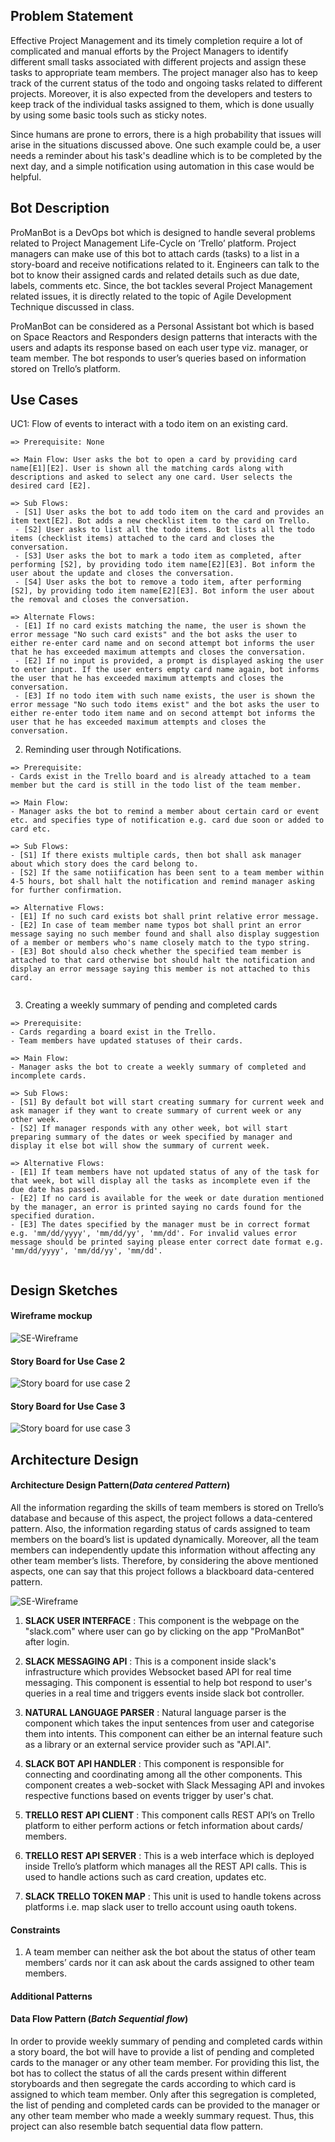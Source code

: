 ## Problem Statement
Effective Project Management and its timely completion require a lot of complicated and manual efforts by the Project Managers to identify different small tasks associated with different projects and assign these tasks to appropriate team members. The project manager also has to keep track of the current status of the todo and ongoing tasks related to different projects. Moreover, it is also expected from the developers and testers to keep track of the individual tasks assigned to them, which is done usually by using some basic tools such as sticky notes.

Since humans are prone to errors, there is a high probability that issues will arise in the situations discussed above. One such example could be, a user needs a reminder about his task's deadline which is to be completed by the next day, and a simple notification using automation in this case would be helpful.

## Bot Description

ProManBot is a DevOps bot which is designed to handle several problems related to Project Management Life-Cycle on ‘Trello’ platform. Project managers can make use of this bot to attach cards (tasks) to a list in a story-board and receive notifications related to it. Engineers can talk to the bot to know their assigned cards and related details such as due date, labels, comments etc. Since, the bot tackles several Project Management related issues, it is directly related to the topic of Agile Development Technique discussed in class.

ProManBot can be considered as a Personal Assistant bot which is based on Space Reactors and Responders design patterns that interacts with the users and adapts its response based on each user type viz. manager, or team member. The bot responds to user’s queries based on information stored on Trello’s platform.

## Use Cases

UC1: Flow of events to interact with a todo item on an existing card.
```
=> Prerequisite: None

=> Main Flow: User asks the bot to open a card by providing card name[E1][E2]. User is shown all the matching cards along with descriptions and asked to select any one card. User selects the desired card [E2].

=> Sub Flows:
 - [S1] User asks the bot to add todo item on the card and provides an item text[E2]. Bot adds a new checklist item to the card on Trello.
 - [S2] User asks to list all the todo items. Bot lists all the todo items (checklist items) attached to the card and closes the conversation.
 - [S3] User asks the bot to mark a todo item as completed, after performing [S2], by providing todo item name[E2][E3]. Bot inform the user about the update and closes the conversation.
 - [S4] User asks the bot to remove a todo item, after performing [S2], by providing todo item name[E2][E3]. Bot inform the user about the removal and closes the conversation.
  
=> Alternate Flows: 
 - [E1] If no card exists matching the name, the user is shown the error message "No such card exists" and the bot asks the user to either re-enter card name and on second attempt bot informs the user that he has exceeded maximum attempts and closes the conversation.
 - [E2] If no input is provided, a prompt is displayed asking the user to enter input. If the user enters empty card name again, bot informs the user that he has exceeded maximum attempts and closes the conversation.
 - [E3] If no todo item with such name exists, the user is shown the error message "No such todo items exist" and the bot asks the user to either re-enter todo item name and on second attempt bot informs the user that he has exceeded maximum attempts and closes the conversation.

```

2.  Reminding user through Notifications.
```
=> Prerequisite:
- Cards exist in the Trello board and is already attached to a team member but the card is still in the todo list of the team member.

=> Main Flow:
- Manager asks the bot to remind a member about certain card or event etc. and specifies type of notification e.g. card due soon or added to card etc.

=> Sub Flows:   
- [S1] If there exists multiple cards, then bot shall ask manager about which story does the card belong to. 
- [S2] If the same notiification has been sent to a team member within 4-5 hours, bot shall halt the notification and remind manager asking for further confirmation.

=> Alternative Flows:   
- [E1] If no such card exists bot shall print relative error message. 
- [E2] In case of team member name typos bot shall print an error message saying no such member found and shall also display suggestion of a member or members who's name closely match to the typo string.
- [E3] Bot should also check whether the specified team member is attached to that card otherwise bot should halt the notification and display an error message saying this member is not attached to this card.


```

3.  Creating a weekly summary of pending and completed cards
```
=> Prerequisite:
- Cards regarding a board exist in the Trello.
- Team members have updated statuses of their cards.
                 
=> Main Flow:
- Manager asks the bot to create a weekly summary of completed and incomplete cards.

=> Sub Flows:   
- [S1] By default bot will start creating summary for current week and ask manager if they want to create summary of current week or any other week.
- [S2] If manager responds with any other week, bot will start preparing summary of the dates or week specified by manager and display it else bot will show the summary of current week.

=> Alternative Flows:   
- [E1] If team members have not updated status of any of the task for that week, bot will display all the tasks as incomplete even if the due date has passed. 
- [E2] If no card is available for the week or date duration mentioned by the manager, an error is printed saying no cards found for the specified duration.
- [E3] The dates specified by the manager must be in correct format e.g. 'mm/dd/yyyy', 'mm/dd/yy', 'mm/dd'. For invalid values error message should be printed saying please enter correct date format e.g. 'mm/dd/yyyy', 'mm/dd/yy', 'mm/dd'.


```

## Design Sketches

#### Wireframe mockup

![SE-Wireframe](./SE-Wireframe-1.png)

#### Story Board for Use Case 2
![Story board for use case 2](./SE-StoryBoard-1.png)

#### Story Board for Use Case 3
![Story board for use case 3](./SE-StoryBoard-2.png)

## Architecture Design

#### Architecture Design Pattern(_Data centered Pattern_)  
All the information regarding the skills of team members is stored on Trello’s database and because of this aspect, the project follows a data-centered pattern. Also, the information regarding status of cards assigned to team members on the board’s list is updated dynamically. Moreover, all the team members can independently update this information without affecting any other team member’s lists. Therefore, by considering the above mentioned aspects, one can say that this project follows a blackboard data-centered pattern.

![SE-Wireframe](./SE-Architecture.png)

1. __SLACK USER INTERFACE__ : This component is the webpage on the "slack.com" where user can go by clicking on the app "ProManBot" after login.

2. __SLACK MESSAGING API__ : This is a component inside slack's infrastructure which provides Websocket based API for real time messaging. This component is essential to help bot respond to user's queries in a real time and triggers events inside slack bot controller.

3. __NATURAL LANGUAGE PARSER__ : Natural language parser is the component which takes the input sentences from user and categorise them into intents. This component can either be an internal feature such as a library or an external service provider such as "API.AI".

4. __SLACK BOT API HANDLER__ : This component is responsible for connecting and coordinating among all the other components. This component creates a web-socket with Slack Messaging API and invokes respective functions based on events trigger by user's chat.

5. __TRELLO REST API CLIENT__ : This component calls REST API’s on Trello platform to either perform actions or fetch information about cards/ members.

6. __TRELLO REST API SERVER__ : This is a web interface which is deployed inside Trello’s platform which manages all the REST API calls. This is used to handle actions such as card creation, updates etc. 

7. __SLACK TRELLO TOKEN MAP__ : This unit is used to handle tokens across platforms i.e. map slack user to trello account using oauth tokens.

#### Constraints

1. A team member can neither ask the bot about the status of other team members’ cards nor it can ask about the cards          assigned to other team members.

#### Additional Patterns

#### Data Flow Pattern (_Batch Sequential flow_)  
In order to provide weekly summary of pending and completed cards within a story board, the bot will have to provide a list of pending and completed cards to the manager or any other team member. For providing this list, the bot has to collect the status of all the cards present within different storyboards and then segregate the cards according to which card is assigned to which team member. Only after this segregation is completed, the list of pending and completed cards can be provided to the manager or any other team member who made a weekly summary request. Thus, this project can also resemble batch sequential data flow pattern. 


